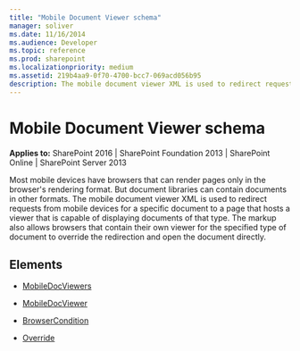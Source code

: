 ```yaml
---
title: "Mobile Document Viewer schema"
manager: soliver
ms.date: 11/16/2014
ms.audience: Developer
ms.topic: reference
ms.prod: sharepoint
ms.localizationpriority: medium
ms.assetid: 219b4aa9-0f70-4700-bcc7-069acd056b95
description: The mobile document viewer XML is used to redirect requests from mobile devices for a specific document to a page that hosts a viewer that is capable of displaying documents of that type. 
---
```


# Mobile Document Viewer schema

**Applies to:** SharePoint 2016 | SharePoint Foundation 2013 | SharePoint Online | SharePoint Server 2013
  
Most mobile devices have browsers that can render pages only in the browser's rendering format. But document libraries can contain documents in other formats. The mobile document viewer XML is used to redirect requests from mobile devices for a specific document to a page that hosts a viewer that is capable of displaying documents of that type. The markup also allows browsers that contain their own viewer for the specified type of document to override the redirection and open the document directly. 
  
## Elements

- [MobileDocViewers](mobiledocviewers-mobile-document-viewer.md)
  
- [MobileDocViewer](mobiledocviewer-mobile-document-viewer.md)
  
- [BrowserCondition](browsercondition-mobile-document-viewer.md)
  
- [Override](override-mobile-document-viewer.md)
  


